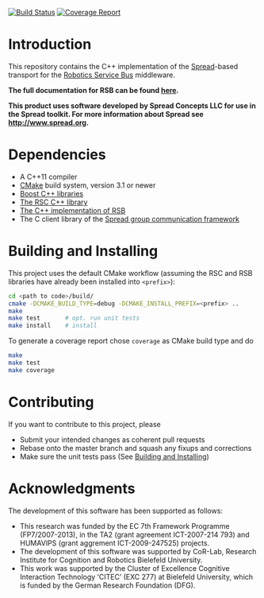 [![Build Status](https://travis-ci.org/open-rsx/rsb-spread-cpp.svg?branch=master)](https://travis-ci.org/open-rsx/rsb-spread-cpp) [![Coverage Report](https://codecov.io/gh/open-rsx/rsb-spread-cpp/branch/master/graph/badge.svg)](https://codecov.io/gh/open-rsx/rsb-spread-cpp)

# Introduction

This repository contains the C++ implementation of the [Spread][spread]-based transport for the [Robotics Service Bus][rsb] middleware.

**The full documentation for RSB can be found [here][rsb-doc].**

**This product uses software developed by Spread Concepts LLC for use in the Spread toolkit. For more information about Spread see <http://www.spread.org>.**

# Dependencies

* A C++11 compiler
* [CMake][cmake] build system, version 3.1 or newer
* [Boost C++ libraries][boost]
* [The RSC C++ library][rsc]
* [The C++ implementation of RSB][rsb-cpp]
* The C client library of the [Spread group communication framework][spread]

# Building and Installing

This project uses the default CMake workflow (assuming the RSC and RSB libraries have already been installed into `<prefix>`):

```sh
cd <path to code>/build/
cmake -DCMAKE_BUILD_TYPE=debug -DCMAKE_INSTALL_PREFIX=<prefix> ..
make
make test       # opt. run unit tests
make install    # install
```

To generate a coverage report chose `coverage` as CMake build type and do

```sh
make
make test
make coverage
```

# Contributing

If you want to contribute to this project, please

* Submit your intended changes as coherent pull requests
* Rebase onto the master branch and squash any fixups and corrections
* Make sure the unit tests pass (See [Building and Installing](#building-and-installing))

# Acknowledgments

The development of this software has been supported as follows:

* This research was funded by the EC 7th Framework Programme (FP7/2007-2013), in the TA2 (grant agreement ICT-2007-214 793) and HUMAVIPS (grant aggrement ICT-2009-247525) projects.
* The development of this software was supported by CoR-Lab, Research Institute for Cognition and Robotics Bielefeld University.
* This work was supported by the Cluster of Excellence Cognitive Interaction Technology ‘CITEC’ (EXC 277) at Bielefeld University, which is funded by the German Research Foundation (DFG).

[boost]: https://www.boost.org/

[cmake]: https://cmake.org/

[spread]: https://www.spread.org

[rsc]: https://github.com/open-rsx/rsc
[rsb]: https://github.com/open-rsx
[rsb-cpp]: https://github.com/open-rsx/rsb-cpp
[rsb-doc]: https://open-rsx.github.io/rsb-manual/
